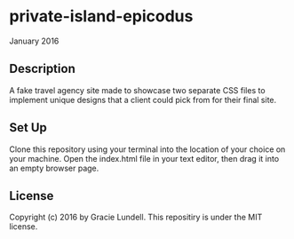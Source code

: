 # private-island-epicodus
January 2016

## Description
A fake travel agency site made to showcase two separate CSS files to implement unique designs that a client could pick from for their final site.

## Set Up
Clone this repository using your terminal into the location of your choice on your machine. Open the index.html file in your text editor, then drag it into an empty browser page.


## License
Copyright (c) 2016 by Gracie Lundell. This repositiry is under the MIT license.
